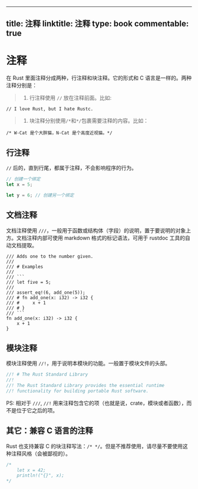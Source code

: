 
---
title: 注释
linktitle: 注释
type: book
commentable: true
---

# 注释

在 Rust 里面注释分成两种，行注释和块注释。它的形式和 C 语言是一样的。两种注释分别是：

> 1. 行注释使用 `//` 放在注释前面。比如:

```
// I love Rust, but I hate Rustc.
```

> 1. 块注释分别使用`/*`和`*/`包裹需要注释的内容。比如：

```
/* W-Cat 是个大胖猫，N-Cat 是个高度近视猫。*/
```

## 行注释

`//` 后的，直到行尾，都属于注释，不会影响程序的行为。

```rust
// 创建一个绑定
let x = 5;

let y = 6; // 创建另一个绑定
```

## 文档注释

文档注释使用 `///`，一般用于函数或结构体（字段）的说明，置于要说明的对象上方。文档注释内部可使用 markdown 格式的标记语法，可用于 rustdoc 工具的自动文档提取。

````
/// Adds one to the number given.
///
/// # Examples
///
/// ```
/// let five = 5;
///
/// assert_eq!(6, add_one(5));
/// # fn add_one(x: i32) -> i32 {
/// #     x + 1
/// # }
/// ```
fn add_one(x: i32) -> i32 {
    x + 1
}
````

## 模块注释

模块注释使用 `//!`，用于说明本模块的功能。一般置于模块文件的头部。

```rust
//! # The Rust Standard Library
//!
//! The Rust Standard Library provides the essential runtime
//! functionality for building portable Rust software.
```

PS: 相对于 `///`, `//!` 用来注释包含它的项（也就是说，crate，模块或者函数），而不是位于它之后的项。

## 其它：兼容 C 语言的注释

Rust 也支持兼容 C 的块注释写法：`/* */`。但是不推荐使用，请尽量不要使用这种注释风格（会被鄙视的）。

```rust
/*
    let x = 42;
    println!("{}", x);
*/
```

    